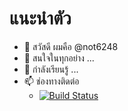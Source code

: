 # แนะนำตัว
- 👋 สวัสดี ผมคือ @not6248
- 👀 สนใจในทุกอย่าง ...
- 🌱 กำลังเรียนรู้ ...
- 📫 ช่องทางติดต่อ
    - [![Build Status](https://img.shields.io/badge/-เอกภพ-1877F2?logo=Facebook&logoColor=white)](https://www.facebook.com/Not6248)

<!---
not6248/not6248 is a ✨ special ✨ repository because its `README.md` (this file) appears on your GitHub profile.
You can click the Preview link to take a look at your changes.
--->
